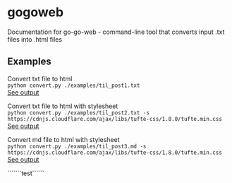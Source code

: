 # gogoweb
Documentation for go-go-web - command-line tool that converts input .txt files into .html files

## Examples

Convert txt file to html</br>
`python convert.py ./examples/til_post1.txt`</br>
[See output](https://kliu57.github.io/gogoweb/til_post1.html)

Convert txt file to html with stylesheet</br>
`python convert.py ./examples/til_post2.txt -s https://cdnjs.cloudflare.com/ajax/libs/tufte-css/1.8.0/tufte.min.css`</br>
[See output](https://kliu57.github.io/gogoweb/til_post2.html)

Convert md file to html with stylesheet</br>
`python convert.py ./examples/til_post3.md -s https://cdnjs.cloudflare.com/ajax/libs/tufte-css/1.8.0/tufte.min.css`</br>
[See output](https://kliu57.github.io/gogoweb/til_post3.html)

```````test``````
